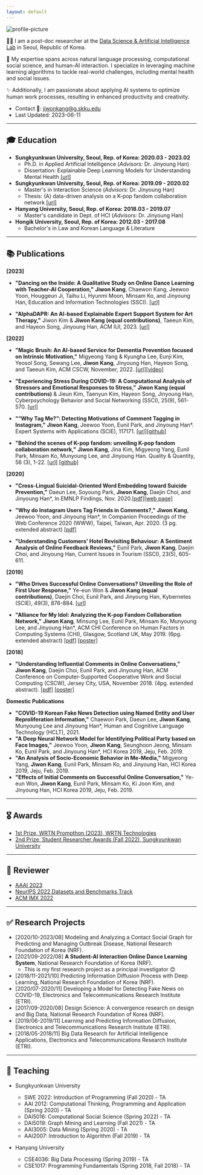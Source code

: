 ```yaml
---
layout: default
---
```


<img class="profile-picture" alt="profile-picture" src="https://avatars2.githubusercontent.com/u/25212792?s=460&v=4">

🔬💡 I am a post-doc researcher at the [Data Science & Artificial Intelligence Lab](dsail.skku.edu) in Seoul, Republic of Korea.

🎯 My expertise spans across natural language processing, computational social science, and human-AI interaction. I specialize in leveraging machine learning algorithms to tackle real-world challenges, including mental health and social issues.

✨ Additionally, I am passionate about applying AI systems to optimize human work processes, resulting in enhanced productivity and creativity.

- Contact 📩: [jiwonkang@g.skku.edu](mailto:jiwonkang@g.skku.edu)
- Last Updated: 2023-06-11

---

## 🎓 Education

- **Sungkyunkwan University, Seoul, Rep. of Korea: 2020.03 - 2023.02**
  - Ph.D. in Applied Artificial Intelligence (*Advisors:* Dr. Jinyoung Han)
  - Dissertation: Explainable Deep Learning Models for Understanding Mental Health [\[url\]]( http://www.dcollection.net/handler/skku/000000174212)
- **Sungkyunkwan University, Seoul, Rep. of Korea: 2019.09 - 2020.02**
  - Master's in Interaction Science (*Advisors:* Dr. Jinyoung Han)
  - Thesis: (A) data-driven analysis on a K-pop fandom collaboration network [\[url\]](https://scienceon.kisti.re.kr/srch/selectPORSrchArticle.do?cn=DIKO0015519011&dbt=DIKO)
- **Hanyang University, Seoul, Rep. of Korea: 2018.03 - 2019.07**
  - Master's candidate in Dept. of HCI  (*Advisors:* Dr. Jinyoung Han)
- **Hongik University, Seoul, Rep. of Korea: 2012.03 - 2017.08**
  - Bachelor's in Law and Korean Language & Literature

---

## 📚 Publications

**[2023]**

- **"Dancing on the Inside: A Qualitative Study on Online Dance Learning with Teacher-AI Cooperation,"** **Jiwon Kang**, Chaewon Kang, Jeewoo Yoon, Houggeun Ji, Taihu Li, Hyunmi Moon, Minsam Ko, and Jinyoung Han, Education and Information Technologies (SSCI). [\[url\]](https://link.springer.com/article/10.1007/s10639-023-11649-0)

- **"AlphaDAPR: An AI-based Explainable Expert Support System for Art Therapy,"** Jiwon Kim & **Jiwon Kang (equal contributions)**, Taeeun Kim, and Hayeon Song, Jinyoung Han, ACM IUI, 2023.  [\[url\]](https://dl.acm.org/doi/abs/10.1145/3581641.3584087)


**[2022]**

- **"Magic Brush: An AI-based Service for Dementia Prevention focused on Intrinsic Motivation,"** Migyeong Yang & Kyungha Lee, Eunji Kim, Yeosol Song, Sewang Lee, **Jiwon Kang**, Jinyoung Han, Hayeon Song, and Taeeun Kim, ACM CSCW, November, 2022. [\[url\]](https://dl.acm.org/doi/10.1145/3555549)[\[video\]](https://youtu.be/EKqAKPQdK7w)

- **"Experiencing Stress During COVID-19: A Computational Analysis of Stressors and Emotional Responses to Stress,"** **Jiwon Kang (equal contributions)** & Jieun Kim, Taenyun Kim, Hayeon Song, Jinyoung Han, Cyberpsychology Behavior and Social Networking (SSCI), 25(9), 561-570. [\[url\]](http://doi.org/10.1089/cyber.2022.0052)

- **"“Why Tag Me?”: Detecting Motivations of Comment Tagging in Instagram,"** **Jiwon Kang**, Jeewoo Yoon, Eunil Park, and Jinyoung Han*. Expert Systems with Applications (SCIE), 117171. [\[url\]](https://doi.org/10.1016/j.eswa.2022.117171)[\[github\]](https://github.com/ji1kang/user-tagging)

- **"Behind the scenes of K-pop fandom: unveiling K-pop fandom collaboration network,"** **Jiwon Kang**, Jina Kim, Migyeong Yang, Eunil Park, Minsam Ko, Munyoung Lee, and Jinyoung Han. Quality & Quantity, 56 (3), 1-22. [\[url\]](https://doi.org/10.1007/s11135-021-01189-5) [\[github\]](https://github.com/ji1kang/dcinside-scraper)

**[2020]**

- **"Cross-Lingual Suicidal-Oriented Word Embedding toward Suicide Prevention,"** Daeun Lee, Soyoung Park, **Jiwon Kang**, Daejin Choi, and Jinyoung Han*, In EMNLP Findings, Nov. 2020.[\[pdf\]](resources/2020.findings-emnlp.200.pdf)[\[web page\]](https://sites.google.com/view/daeun-lee/dataset/EMNLP-Findings-2020?authuser=0)

- **"Why do Instagram Users Tag Friends in Comments?,"** **Jiwon Kang**, Jeewoo Yoon, and Jinyoung Han*, In Companion Proceedings of the Web Conference 2020 (WWW), Taipei, Taiwan, Apr. 2020. (3 pg. extended abstract) [\[pdf\]](resources/www20companion-46.pdf)

- **"Understanding Customers' Hotel Revisiting Behaviour: A Sentiment Analysis of Online Feedback Reviews,"** Eunil Park, **Jiwon Kang**, Daejin Choi, and Jinyoung Han, Current Issues in Tourism (SSCI), 23(5), 605-611.

**[2019]**

- **"Who Drives Successful Online Conversations? Unveiling the Role of First User Response,"** Ye-eun Won & **Jiwon Kang (equal contributions)**, Daejin Choi, Eunil Park, and Jinyoung Han, Kybernetes (SCIE), 49(3), 876-884. [\[url\]](https://www.emerald.com/insight/content/doi/10.1108/K-09-2018-0518/full/html)

- **"Alliance for My Idol: Analyzing the K-pop Fandom Collaboration Network,"** **Jiwon Kang**, Minsung Lee, Eunil Park, Minsam Ko, Munyoung Lee, and Jinyoung Han*, ACM CHI Conference on Human Factors in Computing Systems (CHI), Glasgow, Scotland UK, May 2019. (6pg. extended abstract) [\[pdf\]](resources/chi19lbw.pdf) [\[poster\]](resources/chi19lbwPoster.pdf)

**[2018]**

- **"Understanding Influential Comments in Online Conversations,"** **Jiwon Kang**, Daejin Choi, Eunil Park, and Jinyoung Han, ACM Conference on Computer-Supported Cooperative Work and Social Computing (CSCW), Jersey City, USA, November 2018. (4pg. extended abstract). [\[pdf\]](resources/cscw18ea.pdf) [\[poster\]](resources/cscw18eaPoster.pdf)


**Domestic Publications**

- **"COVID-19 Korean Fake News Detection using Named Entity and User Reproliferation Information,"** Chaewon Park, Daeun Lee, **Jiwon Kang**, Munyoung Lee and Jinyoung Han*, Human and Cognitive Language Technology (HCLT), 2021. 
- **"A Deep Neural Network Model for Identifying Political Party based on Face Images,"** Jeewoo Yoon, **Jiwon Kang**, Seunghoon Jeong, Minsam Ko, Eunil Park, and Jinyoung Han*, HCI Korea 2019, Jeju, Feb. 2019.
- **"An Analysis of Socio-Economic Behavior in Me-Media,"** Migyeong Yang, **Jiwon Kang**, Eunil Park, Minsam Ko, and Jinyoung Han, HCI Korea 2019, Jeju, Feb. 2019.
- **"Effects of Initial Comments on Successful Online Conversation,"** Ye-eun Won, **Jiwon Kang**, Eunil Park, Minsam Ko, Ki Joon Kim, and Jinyoung Han, HCI Korea 2019, Jeju, Feb. 2019.

---

## 🎖 Awards

- [1st Prize, WRTN Prompthon (2023), WRTN Technologies](https://onoffmix.com/event/276106?utm_id=prompthon)
- [2nd Prize, Student Researcher Awards (Fall 2022), Sungkyunkwan University](https://xai.skku.edu/skkuaai/notice.do?mode=view&articleNo=144520&article.offset=0&articleLimit=10)

---

## 👥 Reviewer
- [AAAI 2023](https://aaai.org/Conferences/AAAI-23/)
- [NeurIPS 2022 Datasets and Benchmarks Track](https://nips.cc/Conferences/2022/CallForDatasetsBenchmarks)
- [ACM IMX 2022](https://imx.acm.org/2022/)

---

## ✅ Research Projects
- [2020/10-2023/08] Modeling and Analyzing a Contact Social Graph for Predicting and Managing Outbreak Disease, National Research Foundation of Korea (NRF).
- [2021/09-2022/08] **A Student-AI Interaction Online Dance Learning System**, National Research Foundation of Korea (NRF).
  -  This is my first research project as a principal investigator 😊
- [2018/11-2021/10] Predicting Information Diffusion Process with Deep Learning, National Research Foundation of Korea (NRF).
- [2020/07-2020/11] Developing a Model for Detecting Fake News on COVID-19, Electronics and Telecommunications Research Institute (ETRI).
- [2017/09-2020/08] Design Science: A convergence research on design and Big Data, National Research Foundation of Korea (NRF).
- [2019/06-2019/11] Learning and Predicting Information Diffusion, Electronics and Telecommunications Research Institute (ETRI).
- [2018/05-2018/11] Big Data Research for Artificial Intelligence Applications, Electronics and Telecommunications Research Institute (ETRI).

---

## 🏫 Teaching
- Sungkyunkwan University
  - SWE 2022: Introduction of Programming (Fall 2020) - TA
  - AAI 2012: Computational Thinking, Programming and Application (Spring 2020) - TA
  - DAI5016: Computational Social Science (Spring 2022) - TA
  - DAI5019: Graph Mining and Learning (Fall 2021) - TA
  - AAI3005: Data Mining (Spring 2020) - TA
  - AAI2007: Introduction to Algorithm (Fall 2019) - TA

- Hanyang University
  - CSE4036: Big Data Processing (Spring 2019) - TA
  - CSE1017: Programming Fundamentals (Spring 2018, Fall 2018) - TA
